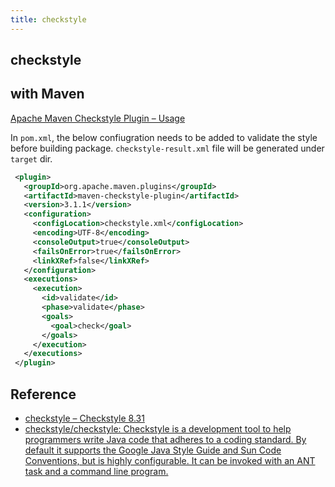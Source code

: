 ```yaml
---
title: checkstyle
---
```


## checkstyle


## with Maven
[Apache Maven Checkstyle Plugin – Usage](https://maven.apache.org/plugins/maven-checkstyle-plugin/usage.html)

In `pom.xml`, the below confiugration needs to be added to validate the style before building package.
`checkstyle-result.xml` file will be generated under `target` dir.

```xml
 <plugin>
   <groupId>org.apache.maven.plugins</groupId>
   <artifactId>maven-checkstyle-plugin</artifactId>
   <version>3.1.1</version>
   <configuration>
     <configLocation>checkstyle.xml</configLocation>
     <encoding>UTF-8</encoding>
     <consoleOutput>true</consoleOutput>
     <failsOnError>true</failsOnError>
     <linkXRef>false</linkXRef>
   </configuration>
   <executions>
     <execution>
       <id>validate</id>
       <phase>validate</phase>
       <goals>
         <goal>check</goal>
       </goals>
     </execution>
   </executions>
 </plugin>
```

## Reference
- [checkstyle – Checkstyle 8\.31](https://checkstyle.sourceforge.io/)
- [checkstyle/checkstyle: Checkstyle is a development tool to help programmers write Java code that adheres to a coding standard\. By default it supports the Google Java Style Guide and Sun Code Conventions, but is highly configurable\. It can be invoked with an ANT task and a command line program\.](https://github.com/checkstyle/checkstyle)
